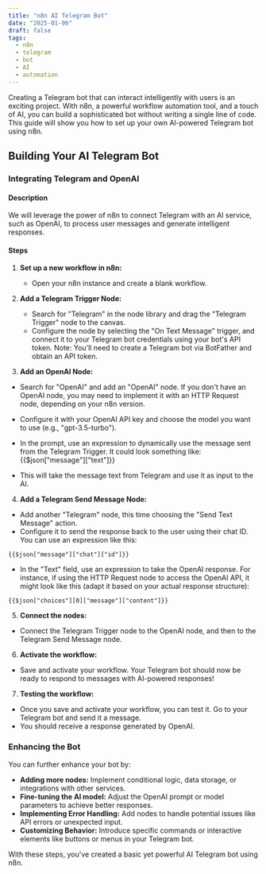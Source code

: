 ```yaml
---
title: "n8n AI Telegram Bot"
date: "2025-01-06"
draft: false
tags:
  - n8n
  - telegram
  - bot
  - AI
  - automation
---
```


Creating a Telegram bot that can interact intelligently with users is an exciting project. With n8n, a powerful workflow automation tool, and a touch of AI, you can build a sophisticated bot without writing a single line of code. This guide will show you how to set up your own AI-powered Telegram bot using n8n.

## Building Your AI Telegram Bot

### Integrating Telegram and OpenAI

#### Description
We will leverage the power of n8n to connect Telegram with an AI service, such as OpenAI, to process user messages and generate intelligent responses.

#### Steps
1. **Set up a new workflow in n8n:**
    - Open your n8n instance and create a blank workflow.

2. **Add a Telegram Trigger Node:**
    - Search for "Telegram" in the node library and drag the "Telegram Trigger" node to the canvas.
    - Configure the node by selecting the "On Text Message" trigger, and connect it to your Telegram bot credentials using your bot's API token.
Note: You'll need to create a Telegram bot via BotFather and obtain an API token.


3. **Add an OpenAI Node:**
- Search for "OpenAI" and add an "OpenAI" node. If you don't have an OpenAI node, you may need to implement it with an HTTP Request node, depending on your n8n version.
- Configure it with your OpenAI API key and choose the model you want to use (e.g., "gpt-3.5-turbo").
- In the prompt, use an expression to dynamically use the message sent from the Telegram Trigger. It could look something like:
{{$json["message"]["text"]}}

- This will take the message text from Telegram and use it as input to the AI.

4. **Add a Telegram Send Message Node:**
 - Add another "Telegram" node, this time choosing the "Send Text Message" action.
 - Configure it to send the response back to the user using their chat ID. You can use an expression like this:
 ```
 {{$json["message"]["chat"]["id"]}}
 ```
 - In the "Text" field, use an expression to take the OpenAI response. For instance, if using the HTTP Request node to access the OpenAI API, it might look like this (adapt it based on your actual response structure):
 ```
 {{$json["choices"][0]["message"]["content"]}}
 ```

5. **Connect the nodes:**
 - Connect the Telegram Trigger node to the OpenAI node, and then to the Telegram Send Message node.

6. **Activate the workflow:**
 - Save and activate your workflow. Your Telegram bot should now be ready to respond to messages with AI-powered responses!

7. **Testing the workflow:**
 - Once you save and activate your workflow, you can test it. Go to your Telegram bot and send it a message.
 - You should receive a response generated by OpenAI.

### Enhancing the Bot

You can further enhance your bot by:

*   **Adding more nodes:** Implement conditional logic, data storage, or integrations with other services.
*   **Fine-tuning the AI model:** Adjust the OpenAI prompt or model parameters to achieve better responses.
*   **Implementing Error Handling:** Add nodes to handle potential issues like API errors or unexpected input.
*   **Customizing Behavior:** Introduce specific commands or interactive elements like buttons or menus in your Telegram bot.

With these steps, you've created a basic yet powerful AI Telegram bot using n8n.